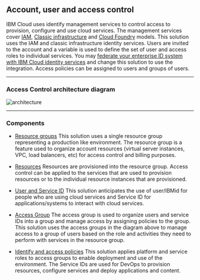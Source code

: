 ## Account, user and access control

IBM Cloud uses identify management services to control access to provision, configure and use cloud services. The management services cover [IAM](https://cloud.ibm.com/docs/iam?topic=iam-iamoverview), [Classic infrastructure](https://cloud.ibm.com/classic) and [Cloud Foundry](https://cloud.ibm.com/docs/cloud-foundry?topic=cloud-foundry-about) models. This solution uses the IAM and classic infrastructure identity services. Users are invited to the account and a variable is used to define the set of user and access roles to individual services. You may [federate your enterprise ID system with IBM Cloud identity services](https://developer.ibm.com/dwblog/2018/identity-federation-ibm-cloud/) and change this solution to use the integration.  Access policies can be assigned to users and groups of users.

---

### Access Control architecture diagram

![architecture](../imgs/access.png)

---

### Components

- [Resource groups](https://cloud.ibm.com/docs/resources?topic=resources-rgs) This solution uses a single resource group representing a production like environment. The resource group is a feature used to organize account resources (virtual server instances, VPC, load balancers, etc) for access control and billing purposes.

- [Resources](https://cloud.ibm.com/docs/resources?topic=resources-resource) Resources are provisioned into the resource group. Access control can be applied to the services that are used to provision resources or to the individual resource instances that are provisioned.

- [User and Service ID](https://cloud.ibm.com/docs/iam?topic=iam-iamconcepts) This solution anticipates the use of user/IBMid for people who are using cloud services and Service ID for applications/systems to interact with cloud services.

- [Access Group](https://cloud.ibm.com/docs/iam?topic=iam-groups) The access group is used to organize users and service IDs into a group and manage access by assigning policies to the group. This solution uses the access groups in the diagram above to manage access to a group of users based on the role and activities they need to perform with services in the resource group.

- [Identify and access policies](https://cloud.ibm.com/docs/iam?topic=iam-userroles) This solution applies platform and service roles to access groups to enable deployment and use of the environment. The Service IDs are used for DevOps to provision resources, configure services and deploy applications and content. 
